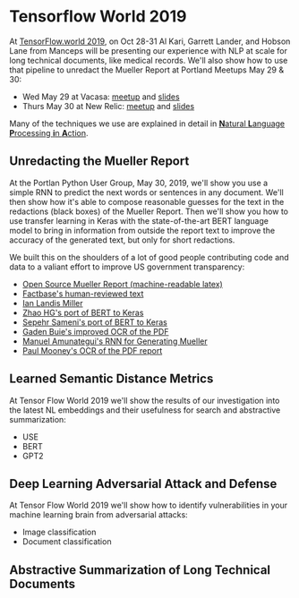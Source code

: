 # Tensorflow World 2019

At [TensorFlow.world 2019](https://conferences.oreilly.com/tensorflow/tf-ca), on Oct 28-31 Al Kari, Garrett Lander, and Hobson Lane from Manceps will be presenting our experience with NLP at scale for long technical documents, like medical records. We'll also show how to use that pipeline to unredact the Mueller Report at Portland Meetups May 29 & 30:

- Wed May 29 at Vacasa: [meetup](http://bit.ly/tfnw-052919) and [slides](https://github.com/manceps/tfw/tree/master/slides/)
- Thurs May 30 at New Relic: [meetup](https://www.meetup.com/pdxpython/events/gmxlbqyzhbfc) and [slides](slides/)

Many of the techniques we use are explained in detail in [**N**atural **L**anguage **P**rocessing **i**n **A**ction](http://bit.ly/npia-py). 

## Unredacting the Mueller Report

At the Portlan Python User Group, May 30, 2019, we'll show you use a simple RNN to predict the next words or sentences in any document. We'll then show how it's able to compose reasonable guesses for the text in the redactions (black boxes) of the Mueller Report. Then we'll show you how to use transfer learning in Keras with the state-of-the-art BERT language model to bring in information from outside the report text to improve the accuracy of the generated text, but only for short redactions.

We built this on the shoulders of a lot of good people contributing code and data to a valiant effort to improve US government transparency:

- [Open Source Mueller Report (machine-readable latex)](http://opensourcemuellerreport.com/)
- [Factbase's human-reviewed text](https://f2.link/mr-sheet)
- [Ian Landis Miller](https://github.com/iandennismiller/mueller-report)
- [Zhao HG's port of BERT to Keras](https://github.com/CyberZHG/keras-bert)
- [Sepehr Sameni's port of BERT to Keras](https://github.com/Separius/BERT-keras)
- [Gaden Buie's improved OCR of the PDF](https://github.com/totalgood/gadenbuie-mueller-report)
- [Manuel Amunategui's RNN for Generating Mueller](http://www.viralml.com/video-content.html?v=_DexQhQB8uI&Title=Generate%20Robert%20Mueller%20with%20TF%202.0,%20Keras,%20GRU,%20TPU,%20For%20Free%20and%20Under%205%20Minutes)
- [Paul Mooney's OCR of the PDF report](https://www.kaggle.com/paultimothymooney/mueller-report)

## Learned Semantic Distance Metrics

At Tensor Flow World 2019 we'll show the results of our investigation into the latest NL embeddings and their usefulness for search and abstractive summarization:

- USE
- BERT
- GPT2

## Deep Learning Adversarial Attack and Defense

At Tensor Flow World 2019 we'll show how to identify vulnerabilities in your machine learning brain from adversarial attacks:

- Image classification
- Document classification

## Abstractive Summarization of Long Technical Documents

